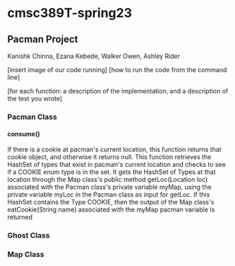 # cmsc389T-spring23

## Pacman Project
Kanishk Chinna, Ezana Kebede, Walker Owen, Ashley Rider


[insert image of our code running]
[how to run the code from the command line]



[for each function: a description of the implementation, and a description of the test you wrote]
### Pacman Class

#### consume()
If there is a cookie at pacman's current location, this function returns that cookie object, and otherwise it returns null.
This function retrieves the HashSet of types that exist in pacman's current location and checks to see if a COOKIE enum type is in the set. It gets the HashSet of Types at that location through the Map class's public method getLoc(Location loc) associated with the Pacman class's private variable myMap, using the private variable myLoc in the Pacman class as input for getLoc. 
If this HashSet contains the Type COOKIE, then the output of the Map class's eatCookie(String name) associated with the myMap pacman variable is returned

### Ghost Class


### Map Class

